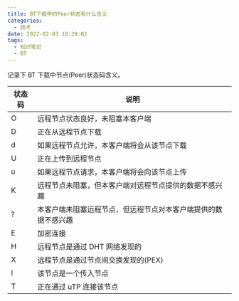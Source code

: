```yaml
---
title: BT下载中的Peer状态有什么含义
categories:
  - 技术
date: 2022-02-03 18:29:02
tags:
  - 知识笔记
  - BT
---
```


记录下 BT 下载中节点(Peer)状态码含义。

<!--more-->

| 状态码 | 说明                                                           |
| ------ | -------------------------------------------------------------- |
| O      | 远程节点状态良好，未阻塞本客户端                               |
| D      | 正在从远程节点下载                                             |
| d      | 如果远程节点允许，本客户端将会从该节点下载                     |
| U      | 正在上传到远程节点                                             |
| u      | 如果远程节点请求，本客户端将会向该节点上传                     |
| K      | 远程节点未阻塞，但本客户端对远程节点提供的数据不感兴趣         |
| ?      | 本客户端未阻塞远程节点，但远程节点对本客户端提供的数据不感兴趣 |
| E      | 加密连接                                                       |
| H      | 远程节点是通过 DHT 网络发现的                                  |
| X      | 远程节点是通过节点间交换发现的(PEX)                            |
| I      | 该节点是一个传入节点                                           |
| T      | 正在通过 uTP 连接该节点                                        |

